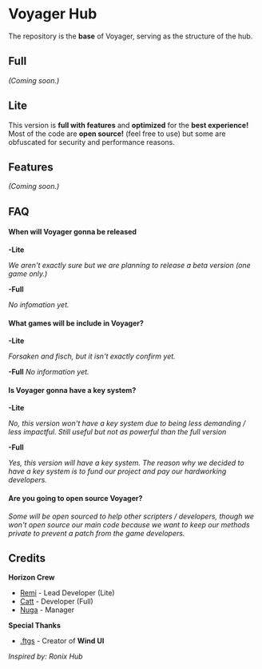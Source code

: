 
# Voyager Hub 
The repository is the **base** of Voyager, serving as the structure of the hub.

## Full
*(Coming soon.)*

## Lite
This version is **full with features** and **optimized** for the **best experience!** Most of the code are **open source!** (feel free to use) but some are obfuscated for security and performance reasons.

## Features
*(Coming soon.)*

## FAQ

#### **When will Voyager gonna be released**

**-Lite**

*We aren't exactly sure but we are planning to release a beta version (one game only.)*

**-Full**

*No infomation yet.*

#### **What games will be include in Voyager?**

**-Lite**

*Forsaken and fisch, but it isn't exactly confirm yet.*

**-Full**
*No information yet.*

#### **Is Voyager gonna have a key system?**

**-Lite**

*No, this version won't have a key system due to being less demanding / less impactful. Still useful but not as powerful than the full version*

**-Full**

*Yes, this version will have a key system. The reason why we decided to have a key system is to fund our project and pay our hardworking developers.*

#### **Are you going to open source Voyager?**

*Some will be open sourced to help other scripters / developers, though we won't open source our main code because we want to keep our methods private to prevent a patch from the game developers.*

## Credits

**Horizon Crew**
- [Remi](https://github.com/RemieWHY) - Lead Developer (Lite)
- [Catt](https://github.com/Adampolisee) - Developer (Full)
- [Nuga](https://github.com/nuga06411) - Manager
  
**Special Thanks**
- [.ftgs](https://github.com/Footagesus) - Creator of **Wind UI**

*Inspired by: Ronix Hub*
